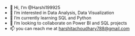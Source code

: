 - 👋 Hi, I’m @Harshi199925
- 👀 I’m interested in Data Analysis, Data Visualization
- 🌱 I’m currently learning SQL and Python
- 💞️ I’m looking to collaborate on Power BI and SQL projects
- 📫 you can reach me at harshitachoudhary788@gmail.com

<!---
Harshi199925/Harshi199925 is a ✨ special ✨ repository because its `README.md` (this file) appears on your GitHub profile.
You can click the Preview link to take a look at your changes.
--->
